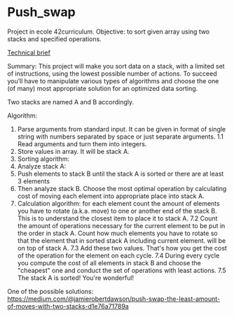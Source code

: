 # Push_swap
Project in ecole 42curriculum. Objective: to sort given array using two stacks and specified operations.

[Technical brief](cdn.intra.42.fr/pdf/pdf/36359/en.subject.pdf)

Summary:
This project will make you sort data on a stack, with a limited set of instructions, using
the lowest possible number of actions. To succeed you’ll have to manipulate various
types of algorithms and choose the one (of many) most appropriate solution for an
optimized data sorting.

Two stacks are named A and B accordingly.

Algorithm:
1. Parse arguments from standard input. It can be given in format of single string with numbers separated by space or just separate arguments.
  1.1 Read arguments and turn them into integers.
2. Store values in array. It will be stack A.
3. Sorting algorithm:
4. Analyze stack A:
5. Push elements to stack B until the stack A is sorted or there are at least 3 elements
6. Then analyze stack B. Choose the most optimal operation by calculating cost of moving each element into appropriate place into stack A.
7. Calculation algorithm: for each element
  count the amount of elements you have to rotate (a.k.a. move) to one or another end of the stack B. This is to understand the closest item to place it to stack A.
  7.2 Count the amount of operations necessary for the current element to be put in the order in stack A. Count how much elements you have to rotate so that the element that in sorted stack A including current element. will be on top of stack A.
  7.3 Add these two values. That's how you get the cost of the operation for the element on each cycle.
7.4 During every cycle you compute the cost of all elements in stack B and choose the "cheapest" one and conduct the set of operations with least actions.
7.5 The stack A is sorted! You're wonderful!

One of the possible solutions:
https://medium.com/@jamierobertdawson/push-swap-the-least-amount-of-moves-with-two-stacks-d1e76a71789a
